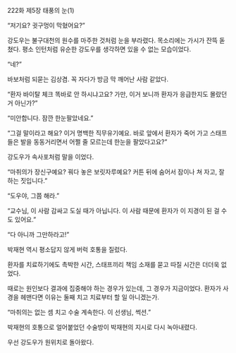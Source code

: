 222화 제5장 태풍의 눈(1)

“저기요? 귓구멍이 막혔어요?”

강도우는 불구대천의 원수를 마주한 것처럼 눈을 부라렸다. 목소리에는 가시가 잔뜩 돋쳤다. 평소 인턴처럼 유순한 강도우를 생각하면 있을 수 없는 모습이었다.

“네?”

바보처럼 되묻는 김상겸. 꼭 자다가 방금 막 깨어난 사람 같았다.

“환자 바이탈 체크 똑바로 안 하시냐고요? 가만, 이거 보니까 환자가 응급한지도 몰랐던 거 아닌가?”

“미안합니다. 잠깐 한눈팔았네요.”

“그걸 말이라고 해요? 이거 명백한 직무유기예요. 바로 앞에서 환자가 죽어 가고 스태프들은 발을 동동거리면서 어쩔 줄 모르는데 한눈을 팔았다고요?”

강도우가 속사포처럼 말을 이었다.

“마취의가 장신구예요? 꿔다 놓은 보릿자루예요? 커튼 뒤에 숨어서 잠이나 쳐 자고, 잘하는 짓입니다.”

“도우야, 그쯤 해라.”

“교수님, 이 사람 감싸고 도실 때가 아닙니다. 이 사람 때문에 환자가 이 지경이 된 걸 수도 있어요.”

“다 아니까 그만하라고!”

박재현 역시 평소답지 않게 버럭 호통을 질렀다.

환자를 치료하기에도 촉박한 시간, 스태프끼리 책임 소재를 묻고 따질 시간은 더더욱 없었다.

때로는 원인보다 결과에 집중해야 하는 경우가 있는데, 그 경우가 지금이었다. 환자가 사경을 헤맨다면 이유는 둘째 치고 치료부터 할 일 아니겠는가.

“마취의는 없는 셈 치고 수술 계속한다. 이 선생님, 썩션.”

박재현의 호통으로 얼어붙었던 수술방이 박재현의 지시로 다시 녹아내렸다.

우선 강도우가 원위치로 돌아왔다.